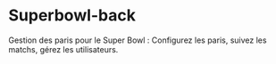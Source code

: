 # Superbowl-back
Gestion des paris pour le Super Bowl : Configurez les paris, suivez les matchs, gérez les utilisateurs.

